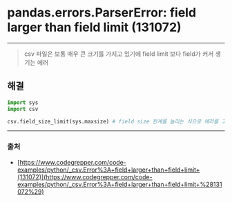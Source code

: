 # pandas.errors.ParserError: field larger than field limit (131072)
----
> csv 파일은 보통 매우 큰 크기를 가지고 있기에 field limit 보다 field가 커서 생기는 에러

## 해결

```python
import sys
import csv

csv.field_size_limit(sys.maxsize) # field size 한계를 늘리는 식으로 에러를 고칠 수 있다
```

---

### 출처

- [https://www.codegrepper.com/code-examples/python/_csv.Error%3A+field+larger+than+field+limit+(131072)](https://www.codegrepper.com/code-examples/python/_csv.Error%3A+field+larger+than+field+limit+%28131072%29)